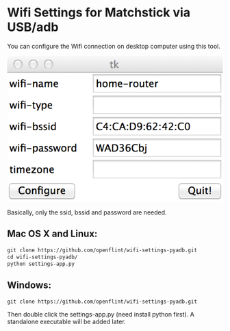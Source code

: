Wifi Settings for Matchstick via USB/adb
========

You can configure the Wifi connection on desktop computer using this tool.

[![Figure 1](./assets/screenshot.png)](./assets/screenshot.png)

Basically, only the ssid, bssid and password are needed.

Mac OS X and Linux:
--------
```
git clone https://github.com/openflint/wifi-settings-pyadb.git
cd wifi-settings-pyadb/
python settings-app.py
```

Windows:
--------
```
git clone https://github.com/openflint/wifi-settings-pyadb.git
```
Then double click the settings-app.py (need install python first). A standalone executable will be added later.

